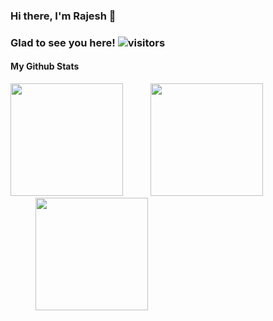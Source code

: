 ### Hi there, I'm Rajesh 👋

### Glad to see you here! ![visitors](https://visitor-badge.glitch.me/badge?page_id=${raj-rathod}.${468134123})
#### My Github Stats 
<div>
  <img height="180em" src="https://github-readme-stats.vercel.app/api?username=raj-rathod&show_icons=true&hide_border=true&&count_private=true&include_all_commits=true&theme=tokyonight" />
<img height="180em" style="margin-left:40px;" src="https://github-readme-stats.vercel.app/api/top-langs/?username=raj-rathod&layout=compact&theme=tokyonight&hide_border=true"/>
</div>
<img height="180em" style="margin-left:40px;" src="https://github-readme-stats.vercel.app/api/wakatime?username=raj_rathore&layout=compact&theme=tokyonight&hide_border=true"/>
